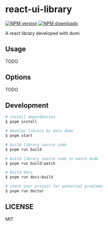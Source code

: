 # react-ui-library

[![NPM version](https://img.shields.io/npm/v/react-ui-library.svg?style=flat)](https://npmjs.org/package/react-ui-library)
[![NPM downloads](http://img.shields.io/npm/dm/react-ui-library.svg?style=flat)](https://npmjs.org/package/react-ui-library)

A react library developed with dumi

## Usage

TODO

## Options

TODO

## Development

```bash
# install dependencies
$ pnpm install

# develop library by docs demo
$ pnpm start

# build library source code
$ pnpm run build

# build library source code in watch mode
$ pnpm run build:watch

# build docs
$ pnpm run docs:build

# check your project for potential problems
$ pnpm run doctor
```

## LICENSE

MIT
